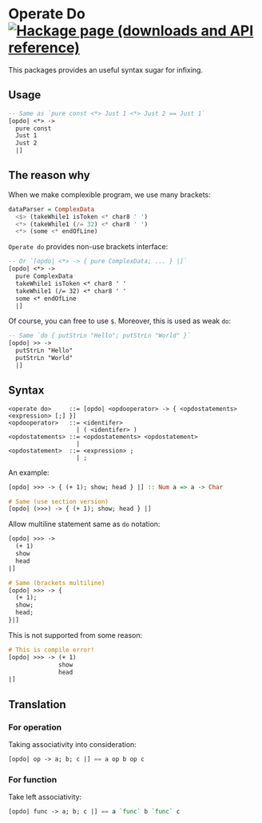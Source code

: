 # Operate Do [![Hackage page (downloads and API reference)][hackage-png]][hackage]

This packages provides an useful syntax sugar for infixing.

## Usage

```haskell
-- Same as `pure const <*> Just 1 <*> Just 2 == Just 1`
[opdo| <*> ->
  pure const
  Just 1
  Just 2
  |]
```

## The reason why

When we make complexible program, we use many brackets:

```haskell
dataParser = ComplexData
  <$> (takeWhile1 isToken <* char8 ' ')
  <*> (takeWhile1 (/= 32) <* char8 ' ')
  <*> (some <* endOfLine)
```

`Operate do` provides non-use brackets interface:

```haskell
-- Or `[opdo| <*> -> { pure ComplexData; ... } |]`
[opdo| <*> ->
  pure ComplexData
  takeWhile1 isToken <* char8 ' '
  takeWhile1 (/= 32) <* char8 ' '
  some <* endOfLine
  |]
```

Of course, you can free to use `$`.  Moreover, this is used as weak `do`:

```haskell
-- Same `do { putStrLn "Hello"; putStrLn "World" }`
[opdo| >> ->
  putStrLn "Hello"
  putStrLn "World"
  |]
```

## Syntax

```text
<operate do>     ::= [opdo| <opdooperator> -> { <opdostatements> <expression> [;] }]
<opdooperator>   ::= <identifer>
                   | ( <identifer> )
<opdostatements> ::= <opdostatements> <opdostatement>
                   |
<opdostatement>  ::= <expression> ;
                   | ;
```

An example:

```haskell
[opdo| >>> -> { (+ 1); show; head } |] :: Num a => a -> Char

# Same (use section version)
[opdo| (>>>) -> { (+ 1); show; head } |]
```

Allow multiline statement same as `do` notation:

```haskell
[opdo| >>> ->
  (+ 1)
  show
  head
|]

# Same (brackets multiline)
[opdo| >>> -> {
  (+ 1);
  show;
  head;
}|]
```

This is not supported from some reason:

```haskell
# This is compile error!
[opdo| >>> -> (+ 1)
              show
              head
|]
```

## Translation

### For operation

Taking associativity into consideration:

```haskell
[opdo| op -> a; b; c |] == a op b op c
```

### For function

Take left associativity:

```haskell
[opdo| func -> a; b; c |] == a `func` b `func` c
```

[hackage-png]: https://img.shields.io/hackage/v/operate-do.svg
[hackage]: https://hackage.haskell.org/package/operate-do

